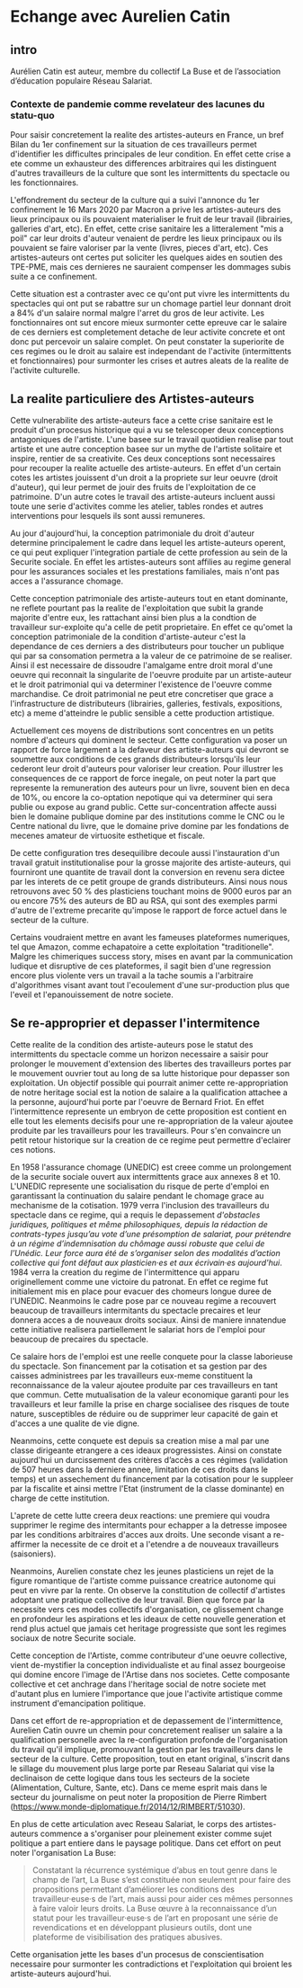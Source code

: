 # Echange avec Aurelien Catin

## intro
Aurélien Catin est auteur, membre du collectif La Buse et de l’association d’éducation populaire Réseau Salariat.

### Contexte de pandemie comme revelateur des lacunes du statu-quo
Pour saisir concretement la realite des artistes-auteurs en France, un bref Bilan du 1er confinement sur la situation de ces travailleurs permet d'identifier les difficultes principales de leur condition. En effet cette crise a ete comme un exhausteur des differences arbitraires qui les distinguent d'autres travailleurs de la culture que sont les intermittents du spectacle ou les fonctionnaires. 

L'effondrement du secteur de la culture qui a suivi l'annonce du 1er confinement le 16 Mars 2020 par Macron a prive les artistes-auteurs des lieux principaux ou ils pouvaient materialiser le fruit de leur travail (librairies, galleries d'art, etc). En effet, cette crise sanitaire les a litteralement "mis a poil" car leur droits d'auteur venaient de perdre les lieux principaux ou ils pouvaient se faire valoriser par la vente (livres, pieces d'art, etc). Ces artistes-auteurs ont certes put soliciter les quelques aides en soutien des TPE-PME, mais ces dernieres ne sauraient compenser les dommages subis suite a ce confinement.

Cette situation est a contraster avec ce qu'ont put vivre les intermittents du spectacles qui ont put se rabattre sur un chomage partiel leur donnant droit a 84% d'un salaire normal malgre l'arret du gros de leur activite. Les fonctionnaires ont sut encore mieux surmonter cette epreuve car le salaire de ces derniers est completement detache de leur activite concrete et ont donc put percevoir un salaire complet. On peut constater la superiorite de ces regimes ou le droit au salaire est independant de l'activite (intermittents et fonctionnaires) pour surmonter les crises et autres aleats de la realite de l'activite culturelle.

## La realite particuliere des Artistes-auteurs
Cette vulnerabilite des artiste-auteurs face a cette crise sanitaire est le produit d'un procesus historique qui a vu se telescoper deux conceptions antagoniques de l'artiste. L'une basee sur le travail quotidien realise par tout artiste et une autre conception basee sur un mythe de l'artiste solitaire et inspire, rentier de sa creativite. Ces deux conceptions sont necessaires pour recouper la realite actuelle des artiste-auteurs. En effet d'un certain cotes les artistes jouissent d'un droit a la propriete sur leur oeuvre (droit d'auteur), qui leur permet de jouir des fruits de l'exploitation de ce patrimoine. D'un autre cotes le travail des artiste-auteurs incluent aussi toute une serie d'activites comme les atelier, tables rondes et autres interventions pour lesquels ils sont aussi remuneres. 

Au jour d'aujourd'hui, la conception patrimoniale du droit d'auteur determine principalement le cadre dans lequel les artiste-auteurs operent, ce qui peut expliquer l'integration partiale de cette profession au sein de la Securite sociale. En effet les artistes-auteurs sont affilies au regime general pour les assurances sociales et les prestations familiales, mais n'ont pas acces a l'assurance chomage.

Cette conception patrimoniale des artiste-auteurs tout en etant dominante, ne reflete pourtant pas la realite de l'exploitation que subit la grande majorite d'entre eux, les rattachant ainsi bien plus a la condtion de travailleur sur-exploite qu'a celle de petit proprietaire. En effet ce qu'omet la conception patrimoniale de la condition d'artiste-auteur c'est la dependance de ces derniers a des distributeurs pour toucher un publique qui par sa consomation permetra a la valeur de ce patrimoine de se realiser. Ainsi il est necessaire de dissoudre l'amalgame entre droit moral d'une oeuvre qui reconnait la singularite de l'oeuvre produite par un artiste-auteur et le droit patrimonial qui va determiner l'existence de l'oeuvre comme marchandise. Ce droit patrimonial ne peut etre concretiser que grace a l'infrastructure de distributeurs (librairies, galleries, festivals, expositions, etc) a meme d'atteindre le public sensible a cette production artistique.

Actuellement ces moyens de distributions sont concentres en un petits nombre d'acteurs qui dominent le secteur. Cette configuration va poser un rapport de force largement a la defaveur des artiste-auteurs qui devront se soumettre aux conditions de ces grands distributeurs lorsqu'ils leur cederont leur droit d'auteurs pour valoriser leur creation. Pour illustrer les consequences de ce rapport de force inegale, on peut noter la part que represente la remuneration des auteurs pour un livre, souvent bien en deca de 10%, ou encore la co-optation nepotique qui va determiner qui sera publie ou expose au grand public. Cette sur-concentration affecte aussi bien le domaine publique domine par des institutions comme le CNC ou le Centre national du livre, que le domaine prive domine par les fondations de mecenes amateur de virtuosite esthetique et fiscale.

De cette configuration tres desequilibre decoule aussi l'instauration d'un travail gratuit institutionalise pour la grosse majorite des artiste-auteurs, qui fourniront une quantite de travail dont la conversion en revenu sera dictee par les interets de ce petit groupe de grands distributeurs. Ainsi nous nous retrouvons avec 50 % des plasticiens touchant moins de 9000 euros par an ou encore 75% des auteurs de BD au RSA, qui sont des exemples parmi d'autre de l'extreme precarite qu'impose le rapport de force actuel dans le secteur de la culture. 

Certains voudraient mettre en avant les fameuses plateformes numeriques, tel que Amazon, comme echapatoire a cette exploitation "traditionelle". Malgre les chimeriques success story, mises en avant par la communication ludique et disruptive de ces plateformes, il sagit bien d'une regression encore plus violente vers un travail a la tache soumis a l'arbitraire d'algorithmes visant avant tout l'ecoulement d'une sur-production plus que l'eveil et l'epanouissement de notre societe.

## Se re-approprier et depasser l'intermitence
Cette realite de la condition des artiste-auteurs pose le statut des intermittents du spectacle comme un horizon necessaire a saisir pour prolonger le mouvement d'extension des libertes des travailleurs portes par le mouvement ouvrier tout au long de sa lutte historique pour depasser son exploitation. Un objectif possible qui pourrait animer cette re-appropriation de notre heritage social est la notion de salaire a la qualification attachee a la personne, aujourd'hui porte par l'oeuvre de Bernard Friot. En effet l'intermittence represente un embryon de cette proposition est contient en elle tout les elements decisifs pour une re-appropriation de la valeur ajoutee produite par les travailleurs pour les travailleurs. Pour s'en convaincre un petit retour historique sur la creation de ce regime peut permettre d'eclairer ces notions. 

En 1958 l'assurance chomage (UNEDIC) est creee comme un prolongement de la securite sociale ouvert aux intermittents grace aux annexes 8 et 10. L'UNEDIC represente une socialisation du risque de perte d'emploi en garantissant la continuation du salaire pendant le chomage grace au mechanisme de la cotisation. 1979 verra l'inclusion des travailleurs du spectacle dans ce regime, qui a requis le depassement *d'obstacles juridiques, politiques et même philosophiques, depuis la rédaction de contrats-types jusqu’au vote d’une présomption de salariat, pour prétendre à un régime d’indemnisation du chômage aussi robuste que celui de l’Unédic. Leur force aura été de s’organiser selon des modalités d’action collective qui font défaut aux plasticien·es et aux écrivain·es aujourd'hui*. 1984 verra la creation du regime de l'intermittence qui apparu originellement comme une victoire du patronat. En effet ce regime fut initialement mis en place pour evacuer des chomeurs longue duree de l'UNEDIC. Neanmoins le cadre pose par ce nouveau regime a recouvert beaucoup de travailleurs intermitants du spectacle precaires et leur donnera acces a de nouveaux droits sociaux. Ainsi de maniere innatendue cette initiative realisera partiellement le salariat hors de l'emploi pour beaucoup de precaires du spectacle.

Ce salaire hors de l'emploi est une reelle conquete pour la classe laborieuse du spectacle. Son financement par la cotisation et sa gestion par des caisses administrees par les travailleurs eux-meme constituent la reconnaissance de la valeur ajoutee produite par ces travailleurs en tant que commun. Cette mutualisation de la valeur economique garanti pour les travailleurs et leur famille la prise en charge socialisee des risques de toute nature, susceptibles de réduire ou de supprimer leur capacité de gain et d'acces a une qualite de vie digne.

Neanmoins, cette conquete est depuis sa creation mise a mal par une classe dirigeante etrangere a ces ideaux progressistes. Ainsi on constate aujourd'hui un durcissement des critères d’accès a ces régimes (validation de 507 heures dans la derniere annee, limitation de ces droits dans le temps) et un assechement du financement par la cotisation pour le suppleer par la fiscalite et ainsi mettre l'Etat (instrument de la classe dominante) en charge de cette institution.

L'aprete de cette lutte creera deux reactions: une premiere qui voudra supprimer le regime des intermitants pour echapper a la detresse imposee par les conditions arbitraires d'acces aux droits. Une seconde visant a re-affirmer la necessite de ce droit et a l'etendre a de nouveaux travailleurs (saisoniers).

Neanmoins, Aurelien constate chez les jeunes plasticiens un rejet de la figure romantique de l'artiste comme puissance creatrice autonome qui peut en vivre par la rente. On observe la constitution de collectif d'artistes adoptant une pratique collective de leur travail. Bien que force par la necessite vers ces modes collectifs d'organisation, ce glissement change en profondeur les aspirations et les ideaux de cette nouvelle generation et rend plus actuel que jamais cet heritage progressiste que sont les regimes sociaux de notre Securite sociale.

Cette conception de l'Artiste, comme contributeur d'une oeuvre collective, vient de-mystifier la conception individualiste et au final assez bourgeoise qui domine encore l'image de l'Artise dans nos societes. Cette composante collective et cet anchrage dans l'heritage social de notre societe met d'autant plus en lumiere l'importance que joue l'activite artistique comme instrument d'emancipation politique. 

Dans cet effort de re-appropriation et de depassement de l'intermittence, Aurelien Catin ouvre un chemin pour concretement realiser un salaire a la qualification personelle avec la re-configuration profonde de l'organisation du travail qu'il implique, promouvant la gestion par les travailleurs dans le secteur de la culture. Cette proposition, tout en etant original, s'inscrit dans le sillage du mouvement plus large porte par Reseau Salariat qui vise la declinaison de cette logique dans tous les secteurs de la societe (Alimentation, Culture, Sante, etc). Dans ce meme esprit mais dans le secteur du journalisme on peut noter la proposition de Pierre Rimbert (https://www.monde-diplomatique.fr/2014/12/RIMBERT/51030).

En plus de cette articulation avec Reseau Salariat, le corps des artistes-auteurs commence a s'organiser pour pleinement exister comme sujet politique a part entiere dans le paysage politique. Dans cet effort on peut noter l'organisation La Buse:

> Constatant la récurrence systémique d’abus en tout genre dans le champ de l’art, La Buse s’est constituée non seulement pour faire des propositions permettant d’améliorer les conditions des travailleur·euse·s de l’art, mais aussi pour aider ces mêmes personnes à faire valoir leurs droits. La Buse œuvre à la reconnaissance d’un statut pour les travailleur·euse·s de l’art en proposant une série de revendications et en développant plusieurs outils, dont une plateforme de visibilisation des pratiques abusives.

Cette organisation jette les bases d'un procesus de conscientisation necessaire pour surmonter les contradictions et l'exploitation qui broient les artiste-auteurs aujourd'hui.